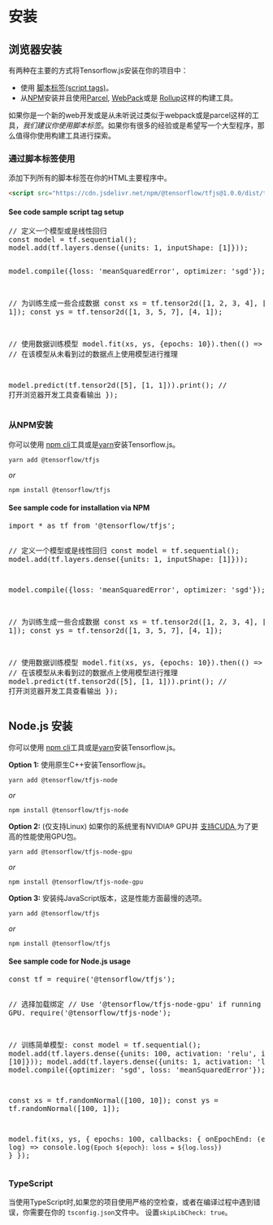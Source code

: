 # 安装

## 浏览器安装

有两种在主要的方式将Tensorflow.js安装在你的项目中：

- 使用  [脚本标签(script tags)](https://developer.mozilla.org/en-US/docs/Learn/HTML/Howto/Use_JavaScript_within_a_webpage)。
- 从[NPM](https://www.npmjs.com)安装并且使用[Parcel](https://parceljs.org/), [WebPack](https://webpack.js.org/)或是 [Rollup](https://rollupjs.org/guide/en)这样的构建工具。

如果你是一个新的web开发或是从未听说过类似于webpack或是parcel这样的工具，_我们建议你使用脚本标签_。如果你有很多的经验或是希望写一个大型程序，那么值得你使用构建工具进行探索。

### 通过脚本标签使用

添加下列所有的脚本标签在你的HTML主要程序中。


```html
<script src="https://cdn.jsdelivr.net/npm/@tensorflow/tfjs@1.0.0/dist/tf.min.js"></script>
```

<section class="expandable">
  <h4 class="showalways">See code sample script tag setup</h4>
  <pre class="prettyprint">
// 定义一个模型或是线性回归
const model = tf.sequential();
model.add(tf.layers.dense({units: 1, inputShape: [1]}));

model.compile({loss: 'meanSquaredError', optimizer: 'sgd'});

// 为训练生成一些合成数据
const xs = tf.tensor2d([1, 2, 3, 4], [4, 1]);
const ys = tf.tensor2d([1, 3, 5, 7], [4, 1]);

// 使用数据训练模型
model.fit(xs, ys, {epochs: 10}).then(() => {
// 在该模型从未看到过的数据点上使用模型进行推理

  model.predict(tf.tensor2d([5], [1, 1])).print();
  // 打开浏览器开发工具查看输出
});
  </pre>
</section>

### 从NPM安装

你可以使用 [npm cli](https://docs.npmjs.com/cli/npm)工具或是[yarn](https://yarnpkg.com/en/)安装Tensorflow.js。

```
yarn add @tensorflow/tfjs
```

_or_

```
npm install @tensorflow/tfjs
```

<section class="expandable">
  <h4 class="showalways">See sample code for installation via NPM</h4>
  <pre class="prettyprint">
import * as tf from '@tensorflow/tfjs';

// 定义一个模型或是线性回归
const model = tf.sequential();
model.add(tf.layers.dense({units: 1, inputShape: [1]}));

model.compile({loss: 'meanSquaredError', optimizer: 'sgd'});

// 为训练生成一些合成数据
const xs = tf.tensor2d([1, 2, 3, 4], [4, 1]);
const ys = tf.tensor2d([1, 3, 5, 7], [4, 1]);

// 使用数据训练模型
model.fit(xs, ys, {epochs: 10}).then(() => {
  // 在该模型从未看到过的数据点上使用模型进行推理
  model.predict(tf.tensor2d([5], [1, 1])).print();
  //  打开浏览器开发工具查看输出
});
  </pre>
</section>


## Node.js 安装

你可以使用 [npm cli](https://docs.npmjs.com/cli/npm)工具或是[yarn](https://yarnpkg.com/en/)安装Tensorflow.js。

**Option 1:** 使用原生C++安装Tensorflow.js。

```
yarn add @tensorflow/tfjs-node
```

_or_

```
npm install @tensorflow/tfjs-node
```

**Option 2:** (仅支持Linux) 如果你的系统里有NVIDIA® GPU并 [支持CUDA](https://www.tensorflow.org/install/install_linux#NVIDIARequirements),为了更高的性能使用GPU包。

```
yarn add @tensorflow/tfjs-node-gpu
```

_or_

```
npm install @tensorflow/tfjs-node-gpu
```

**Option 3:** 安装纯JavaScript版本，这是性能方面最慢的选项。 

```
yarn add @tensorflow/tfjs
```

_or_

```
npm install @tensorflow/tfjs
```


<section class="expandable">
  <h4 class="showalways">See sample code for Node.js usage</h4>
  <pre class="prettyprint">
const tf = require('@tensorflow/tfjs');

// 选择加载绑定
// Use '@tensorflow/tfjs-node-gpu' if running with GPU.
require('@tensorflow/tfjs-node');

// 训练简单模型:
const model = tf.sequential();
model.add(tf.layers.dense({units: 100, activation: 'relu', inputShape: [10]}));
model.add(tf.layers.dense({units: 1, activation: 'linear'}));
model.compile({optimizer: 'sgd', loss: 'meanSquaredError'});

const xs = tf.randomNormal([100, 10]);
const ys = tf.randomNormal([100, 1]);

model.fit(xs, ys, {
  epochs: 100,
  callbacks: {
    onEpochEnd: (epoch, log) => console.log(`Epoch ${epoch}: loss = ${log.loss}`)
  }
});
  </pre>
</section>

### TypeScript
当使用TypeScript时,如果您的项目使用严格的空检查，或者在编译过程中遇到错误，你需要在你的 `tsconfig.json`文件中。
设置`skipLibCheck: true`。